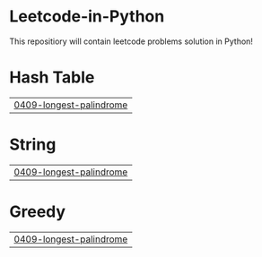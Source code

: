 # Leetcode-in-Python
This repositiory will contain leetcode problems solution in Python!


# Hash Table
|  |
| ------- |
| [0409-longest-palindrome](https://github.com/anveshajain19/Leetcode/tree/master/0409-longest-palindrome) |
# String
|  |
| ------- |
| [0409-longest-palindrome](https://github.com/anveshajain19/Leetcode/tree/master/0409-longest-palindrome) |
# Greedy
|  |
| ------- |
| [0409-longest-palindrome](https://github.com/anveshajain19/Leetcode/tree/master/0409-longest-palindrome) |